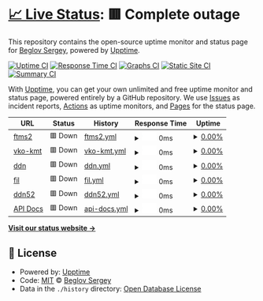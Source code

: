 # [📈 Live Status](https://beglov.github.io/upptime): <!--live status--> **🟥 Complete outage**

This repository contains the open-source uptime monitor and status page for [Beglov Sergey](https://beglov.github.io/upptime), powered by [Upptime](https://github.com/upptime/upptime).

[![Uptime CI](https://github.com/beglov/upptime/workflows/Uptime%20CI/badge.svg)](https://github.com/beglov/upptime/actions?query=workflow%3A%22Uptime+CI%22)
[![Response Time CI](https://github.com/beglov/upptime/workflows/Response%20Time%20CI/badge.svg)](https://github.com/beglov/upptime/actions?query=workflow%3A%22Response+Time+CI%22)
[![Graphs CI](https://github.com/beglov/upptime/workflows/Graphs%20CI/badge.svg)](https://github.com/beglov/upptime/actions?query=workflow%3A%22Graphs+CI%22)
[![Static Site CI](https://github.com/beglov/upptime/workflows/Static%20Site%20CI/badge.svg)](https://github.com/beglov/upptime/actions?query=workflow%3A%22Static+Site+CI%22)
[![Summary CI](https://github.com/beglov/upptime/workflows/Summary%20CI/badge.svg)](https://github.com/beglov/upptime/actions?query=workflow%3A%22Summary+CI%22)

With [Upptime](https://upptime.js.org), you can get your own unlimited and free uptime monitor and status page, powered entirely by a GitHub repository. We use [Issues](https://github.com/beglov/upptime/issues) as incident reports, [Actions](https://github.com/beglov/upptime/actions) as uptime monitors, and [Pages](https://beglov.github.io/upptime) for the status page.

<!--start: status pages-->
<!-- This summary is generated by Upptime (https://github.com/upptime/upptime) -->
<!-- Do not edit this manually, your changes will be overwritten -->
<!-- prettier-ignore -->
| URL | Status | History | Response Time | Uptime |
| --- | ------ | ------- | ------------- | ------ |
| <img alt="" src="https://favicons.githubusercontent.com/ftms2.rosminzdrav.ru" height="13"> [ftms2](https://ftms2.rosminzdrav.ru/users/sign_in) | 🟥 Down | [ftms2.yml](https://github.com/beglov/upptime/commits/HEAD/history/ftms2.yml) | <details><summary><img alt="Response time graph" src="./graphs/ftms2/response-time-week.png" height="20"> 0ms</summary><br><a href="https://beglov.github.io/upptime/history/ftms2"><img alt="Response time 933" src="https://img.shields.io/endpoint?url=https%3A%2F%2Fraw.githubusercontent.com%2Fbeglov%2Fupptime%2FHEAD%2Fapi%2Fftms2%2Fresponse-time.json"></a><br><a href="https://beglov.github.io/upptime/history/ftms2"><img alt="24-hour response time 0" src="https://img.shields.io/endpoint?url=https%3A%2F%2Fraw.githubusercontent.com%2Fbeglov%2Fupptime%2FHEAD%2Fapi%2Fftms2%2Fresponse-time-day.json"></a><br><a href="https://beglov.github.io/upptime/history/ftms2"><img alt="7-day response time 0" src="https://img.shields.io/endpoint?url=https%3A%2F%2Fraw.githubusercontent.com%2Fbeglov%2Fupptime%2FHEAD%2Fapi%2Fftms2%2Fresponse-time-week.json"></a><br><a href="https://beglov.github.io/upptime/history/ftms2"><img alt="30-day response time 0" src="https://img.shields.io/endpoint?url=https%3A%2F%2Fraw.githubusercontent.com%2Fbeglov%2Fupptime%2FHEAD%2Fapi%2Fftms2%2Fresponse-time-month.json"></a><br><a href="https://beglov.github.io/upptime/history/ftms2"><img alt="1-year response time 933" src="https://img.shields.io/endpoint?url=https%3A%2F%2Fraw.githubusercontent.com%2Fbeglov%2Fupptime%2FHEAD%2Fapi%2Fftms2%2Fresponse-time-year.json"></a></details> | <details><summary><a href="https://beglov.github.io/upptime/history/ftms2">0.00%</a></summary><a href="https://beglov.github.io/upptime/history/ftms2"><img alt="All-time uptime 34.10%" src="https://img.shields.io/endpoint?url=https%3A%2F%2Fraw.githubusercontent.com%2Fbeglov%2Fupptime%2FHEAD%2Fapi%2Fftms2%2Fuptime.json"></a><br><a href="https://beglov.github.io/upptime/history/ftms2"><img alt="24-hour uptime 0.00%" src="https://img.shields.io/endpoint?url=https%3A%2F%2Fraw.githubusercontent.com%2Fbeglov%2Fupptime%2FHEAD%2Fapi%2Fftms2%2Fuptime-day.json"></a><br><a href="https://beglov.github.io/upptime/history/ftms2"><img alt="7-day uptime 0.00%" src="https://img.shields.io/endpoint?url=https%3A%2F%2Fraw.githubusercontent.com%2Fbeglov%2Fupptime%2FHEAD%2Fapi%2Fftms2%2Fuptime-week.json"></a><br><a href="https://beglov.github.io/upptime/history/ftms2"><img alt="30-day uptime 0.00%" src="https://img.shields.io/endpoint?url=https%3A%2F%2Fraw.githubusercontent.com%2Fbeglov%2Fupptime%2FHEAD%2Fapi%2Fftms2%2Fuptime-month.json"></a><br><a href="https://beglov.github.io/upptime/history/ftms2"><img alt="1-year uptime 34.10%" src="https://img.shields.io/endpoint?url=https%3A%2F%2Fraw.githubusercontent.com%2Fbeglov%2Fupptime%2FHEAD%2Fapi%2Fftms2%2Fuptime-year.json"></a></details>
| <img alt="" src="https://favicons.githubusercontent.com/tms.vko-kmt.ru" height="13"> [vko-kmt](http://tms.vko-kmt.ru/users/sign_in) | 🟥 Down | [vko-kmt.yml](https://github.com/beglov/upptime/commits/HEAD/history/vko-kmt.yml) | <details><summary><img alt="Response time graph" src="./graphs/vko-kmt/response-time-week.png" height="20"> 0ms</summary><br><a href="https://beglov.github.io/upptime/history/vko-kmt"><img alt="Response time 417" src="https://img.shields.io/endpoint?url=https%3A%2F%2Fraw.githubusercontent.com%2Fbeglov%2Fupptime%2FHEAD%2Fapi%2Fvko-kmt%2Fresponse-time.json"></a><br><a href="https://beglov.github.io/upptime/history/vko-kmt"><img alt="24-hour response time 0" src="https://img.shields.io/endpoint?url=https%3A%2F%2Fraw.githubusercontent.com%2Fbeglov%2Fupptime%2FHEAD%2Fapi%2Fvko-kmt%2Fresponse-time-day.json"></a><br><a href="https://beglov.github.io/upptime/history/vko-kmt"><img alt="7-day response time 0" src="https://img.shields.io/endpoint?url=https%3A%2F%2Fraw.githubusercontent.com%2Fbeglov%2Fupptime%2FHEAD%2Fapi%2Fvko-kmt%2Fresponse-time-week.json"></a><br><a href="https://beglov.github.io/upptime/history/vko-kmt"><img alt="30-day response time 0" src="https://img.shields.io/endpoint?url=https%3A%2F%2Fraw.githubusercontent.com%2Fbeglov%2Fupptime%2FHEAD%2Fapi%2Fvko-kmt%2Fresponse-time-month.json"></a><br><a href="https://beglov.github.io/upptime/history/vko-kmt"><img alt="1-year response time 417" src="https://img.shields.io/endpoint?url=https%3A%2F%2Fraw.githubusercontent.com%2Fbeglov%2Fupptime%2FHEAD%2Fapi%2Fvko-kmt%2Fresponse-time-year.json"></a></details> | <details><summary><a href="https://beglov.github.io/upptime/history/vko-kmt">0.00%</a></summary><a href="https://beglov.github.io/upptime/history/vko-kmt"><img alt="All-time uptime 48.26%" src="https://img.shields.io/endpoint?url=https%3A%2F%2Fraw.githubusercontent.com%2Fbeglov%2Fupptime%2FHEAD%2Fapi%2Fvko-kmt%2Fuptime.json"></a><br><a href="https://beglov.github.io/upptime/history/vko-kmt"><img alt="24-hour uptime 0.00%" src="https://img.shields.io/endpoint?url=https%3A%2F%2Fraw.githubusercontent.com%2Fbeglov%2Fupptime%2FHEAD%2Fapi%2Fvko-kmt%2Fuptime-day.json"></a><br><a href="https://beglov.github.io/upptime/history/vko-kmt"><img alt="7-day uptime 0.00%" src="https://img.shields.io/endpoint?url=https%3A%2F%2Fraw.githubusercontent.com%2Fbeglov%2Fupptime%2FHEAD%2Fapi%2Fvko-kmt%2Fuptime-week.json"></a><br><a href="https://beglov.github.io/upptime/history/vko-kmt"><img alt="30-day uptime 0.00%" src="https://img.shields.io/endpoint?url=https%3A%2F%2Fraw.githubusercontent.com%2Fbeglov%2Fupptime%2FHEAD%2Fapi%2Fvko-kmt%2Fuptime-month.json"></a><br><a href="https://beglov.github.io/upptime/history/vko-kmt"><img alt="1-year uptime 48.26%" src="https://img.shields.io/endpoint?url=https%3A%2F%2Fraw.githubusercontent.com%2Fbeglov%2Fupptime%2FHEAD%2Fapi%2Fvko-kmt%2Fuptime-year.json"></a></details>
| <img alt="" src="https://favicons.githubusercontent.com/ddn.vko-kmt.ru" height="13"> [ddn](http://ddn.vko-kmt.ru/users/sign_in) | 🟥 Down | [ddn.yml](https://github.com/beglov/upptime/commits/HEAD/history/ddn.yml) | <details><summary><img alt="Response time graph" src="./graphs/ddn/response-time-week.png" height="20"> 0ms</summary><br><a href="https://beglov.github.io/upptime/history/ddn"><img alt="Response time 656" src="https://img.shields.io/endpoint?url=https%3A%2F%2Fraw.githubusercontent.com%2Fbeglov%2Fupptime%2FHEAD%2Fapi%2Fddn%2Fresponse-time.json"></a><br><a href="https://beglov.github.io/upptime/history/ddn"><img alt="24-hour response time 0" src="https://img.shields.io/endpoint?url=https%3A%2F%2Fraw.githubusercontent.com%2Fbeglov%2Fupptime%2FHEAD%2Fapi%2Fddn%2Fresponse-time-day.json"></a><br><a href="https://beglov.github.io/upptime/history/ddn"><img alt="7-day response time 0" src="https://img.shields.io/endpoint?url=https%3A%2F%2Fraw.githubusercontent.com%2Fbeglov%2Fupptime%2FHEAD%2Fapi%2Fddn%2Fresponse-time-week.json"></a><br><a href="https://beglov.github.io/upptime/history/ddn"><img alt="30-day response time 0" src="https://img.shields.io/endpoint?url=https%3A%2F%2Fraw.githubusercontent.com%2Fbeglov%2Fupptime%2FHEAD%2Fapi%2Fddn%2Fresponse-time-month.json"></a><br><a href="https://beglov.github.io/upptime/history/ddn"><img alt="1-year response time 656" src="https://img.shields.io/endpoint?url=https%3A%2F%2Fraw.githubusercontent.com%2Fbeglov%2Fupptime%2FHEAD%2Fapi%2Fddn%2Fresponse-time-year.json"></a></details> | <details><summary><a href="https://beglov.github.io/upptime/history/ddn">0.00%</a></summary><a href="https://beglov.github.io/upptime/history/ddn"><img alt="All-time uptime 45.50%" src="https://img.shields.io/endpoint?url=https%3A%2F%2Fraw.githubusercontent.com%2Fbeglov%2Fupptime%2FHEAD%2Fapi%2Fddn%2Fuptime.json"></a><br><a href="https://beglov.github.io/upptime/history/ddn"><img alt="24-hour uptime 0.00%" src="https://img.shields.io/endpoint?url=https%3A%2F%2Fraw.githubusercontent.com%2Fbeglov%2Fupptime%2FHEAD%2Fapi%2Fddn%2Fuptime-day.json"></a><br><a href="https://beglov.github.io/upptime/history/ddn"><img alt="7-day uptime 0.00%" src="https://img.shields.io/endpoint?url=https%3A%2F%2Fraw.githubusercontent.com%2Fbeglov%2Fupptime%2FHEAD%2Fapi%2Fddn%2Fuptime-week.json"></a><br><a href="https://beglov.github.io/upptime/history/ddn"><img alt="30-day uptime 0.00%" src="https://img.shields.io/endpoint?url=https%3A%2F%2Fraw.githubusercontent.com%2Fbeglov%2Fupptime%2FHEAD%2Fapi%2Fddn%2Fuptime-month.json"></a><br><a href="https://beglov.github.io/upptime/history/ddn"><img alt="1-year uptime 45.50%" src="https://img.shields.io/endpoint?url=https%3A%2F%2Fraw.githubusercontent.com%2Fbeglov%2Fupptime%2FHEAD%2Fapi%2Fddn%2Fuptime-year.json"></a></details>
| <img alt="" src="https://favicons.githubusercontent.com/fil.vko-kmt.ru" height="13"> [fil](http://fil.vko-kmt.ru/users/sign_in) | 🟥 Down | [fil.yml](https://github.com/beglov/upptime/commits/HEAD/history/fil.yml) | <details><summary><img alt="Response time graph" src="./graphs/fil/response-time-week.png" height="20"> 0ms</summary><br><a href="https://beglov.github.io/upptime/history/fil"><img alt="Response time 587" src="https://img.shields.io/endpoint?url=https%3A%2F%2Fraw.githubusercontent.com%2Fbeglov%2Fupptime%2FHEAD%2Fapi%2Ffil%2Fresponse-time.json"></a><br><a href="https://beglov.github.io/upptime/history/fil"><img alt="24-hour response time 0" src="https://img.shields.io/endpoint?url=https%3A%2F%2Fraw.githubusercontent.com%2Fbeglov%2Fupptime%2FHEAD%2Fapi%2Ffil%2Fresponse-time-day.json"></a><br><a href="https://beglov.github.io/upptime/history/fil"><img alt="7-day response time 0" src="https://img.shields.io/endpoint?url=https%3A%2F%2Fraw.githubusercontent.com%2Fbeglov%2Fupptime%2FHEAD%2Fapi%2Ffil%2Fresponse-time-week.json"></a><br><a href="https://beglov.github.io/upptime/history/fil"><img alt="30-day response time 0" src="https://img.shields.io/endpoint?url=https%3A%2F%2Fraw.githubusercontent.com%2Fbeglov%2Fupptime%2FHEAD%2Fapi%2Ffil%2Fresponse-time-month.json"></a><br><a href="https://beglov.github.io/upptime/history/fil"><img alt="1-year response time 587" src="https://img.shields.io/endpoint?url=https%3A%2F%2Fraw.githubusercontent.com%2Fbeglov%2Fupptime%2FHEAD%2Fapi%2Ffil%2Fresponse-time-year.json"></a></details> | <details><summary><a href="https://beglov.github.io/upptime/history/fil">0.00%</a></summary><a href="https://beglov.github.io/upptime/history/fil"><img alt="All-time uptime 16.75%" src="https://img.shields.io/endpoint?url=https%3A%2F%2Fraw.githubusercontent.com%2Fbeglov%2Fupptime%2FHEAD%2Fapi%2Ffil%2Fuptime.json"></a><br><a href="https://beglov.github.io/upptime/history/fil"><img alt="24-hour uptime 0.00%" src="https://img.shields.io/endpoint?url=https%3A%2F%2Fraw.githubusercontent.com%2Fbeglov%2Fupptime%2FHEAD%2Fapi%2Ffil%2Fuptime-day.json"></a><br><a href="https://beglov.github.io/upptime/history/fil"><img alt="7-day uptime 0.00%" src="https://img.shields.io/endpoint?url=https%3A%2F%2Fraw.githubusercontent.com%2Fbeglov%2Fupptime%2FHEAD%2Fapi%2Ffil%2Fuptime-week.json"></a><br><a href="https://beglov.github.io/upptime/history/fil"><img alt="30-day uptime 0.00%" src="https://img.shields.io/endpoint?url=https%3A%2F%2Fraw.githubusercontent.com%2Fbeglov%2Fupptime%2FHEAD%2Fapi%2Ffil%2Fuptime-month.json"></a><br><a href="https://beglov.github.io/upptime/history/fil"><img alt="1-year uptime 16.75%" src="https://img.shields.io/endpoint?url=https%3A%2F%2Fraw.githubusercontent.com%2Fbeglov%2Fupptime%2FHEAD%2Fapi%2Ffil%2Fuptime-year.json"></a></details>
| <img alt="" src="https://favicons.githubusercontent.com/ddn52.vko-kmt.ru" height="13"> [ddn52](http://ddn52.vko-kmt.ru/users/sign_in) | 🟥 Down | [ddn52.yml](https://github.com/beglov/upptime/commits/HEAD/history/ddn52.yml) | <details><summary><img alt="Response time graph" src="./graphs/ddn52/response-time-week.png" height="20"> 0ms</summary><br><a href="https://beglov.github.io/upptime/history/ddn52"><img alt="Response time 579" src="https://img.shields.io/endpoint?url=https%3A%2F%2Fraw.githubusercontent.com%2Fbeglov%2Fupptime%2FHEAD%2Fapi%2Fddn52%2Fresponse-time.json"></a><br><a href="https://beglov.github.io/upptime/history/ddn52"><img alt="24-hour response time 0" src="https://img.shields.io/endpoint?url=https%3A%2F%2Fraw.githubusercontent.com%2Fbeglov%2Fupptime%2FHEAD%2Fapi%2Fddn52%2Fresponse-time-day.json"></a><br><a href="https://beglov.github.io/upptime/history/ddn52"><img alt="7-day response time 0" src="https://img.shields.io/endpoint?url=https%3A%2F%2Fraw.githubusercontent.com%2Fbeglov%2Fupptime%2FHEAD%2Fapi%2Fddn52%2Fresponse-time-week.json"></a><br><a href="https://beglov.github.io/upptime/history/ddn52"><img alt="30-day response time 0" src="https://img.shields.io/endpoint?url=https%3A%2F%2Fraw.githubusercontent.com%2Fbeglov%2Fupptime%2FHEAD%2Fapi%2Fddn52%2Fresponse-time-month.json"></a><br><a href="https://beglov.github.io/upptime/history/ddn52"><img alt="1-year response time 579" src="https://img.shields.io/endpoint?url=https%3A%2F%2Fraw.githubusercontent.com%2Fbeglov%2Fupptime%2FHEAD%2Fapi%2Fddn52%2Fresponse-time-year.json"></a></details> | <details><summary><a href="https://beglov.github.io/upptime/history/ddn52">0.00%</a></summary><a href="https://beglov.github.io/upptime/history/ddn52"><img alt="All-time uptime 18.95%" src="https://img.shields.io/endpoint?url=https%3A%2F%2Fraw.githubusercontent.com%2Fbeglov%2Fupptime%2FHEAD%2Fapi%2Fddn52%2Fuptime.json"></a><br><a href="https://beglov.github.io/upptime/history/ddn52"><img alt="24-hour uptime 0.00%" src="https://img.shields.io/endpoint?url=https%3A%2F%2Fraw.githubusercontent.com%2Fbeglov%2Fupptime%2FHEAD%2Fapi%2Fddn52%2Fuptime-day.json"></a><br><a href="https://beglov.github.io/upptime/history/ddn52"><img alt="7-day uptime 0.00%" src="https://img.shields.io/endpoint?url=https%3A%2F%2Fraw.githubusercontent.com%2Fbeglov%2Fupptime%2FHEAD%2Fapi%2Fddn52%2Fuptime-week.json"></a><br><a href="https://beglov.github.io/upptime/history/ddn52"><img alt="30-day uptime 0.00%" src="https://img.shields.io/endpoint?url=https%3A%2F%2Fraw.githubusercontent.com%2Fbeglov%2Fupptime%2FHEAD%2Fapi%2Fddn52%2Fuptime-month.json"></a><br><a href="https://beglov.github.io/upptime/history/ddn52"><img alt="1-year uptime 18.95%" src="https://img.shields.io/endpoint?url=https%3A%2F%2Fraw.githubusercontent.com%2Fbeglov%2Fupptime%2FHEAD%2Fapi%2Fddn52%2Fuptime-year.json"></a></details>
| <img alt="" src="https://favicons.githubusercontent.com/tms.vko-kmt.ru" height="13"> [API Docs](http://tms.vko-kmt.ru:8080/) | 🟥 Down | [api-docs.yml](https://github.com/beglov/upptime/commits/HEAD/history/api-docs.yml) | <details><summary><img alt="Response time graph" src="./graphs/api-docs/response-time-week.png" height="20"> 0ms</summary><br><a href="https://beglov.github.io/upptime/history/api-docs"><img alt="Response time 514" src="https://img.shields.io/endpoint?url=https%3A%2F%2Fraw.githubusercontent.com%2Fbeglov%2Fupptime%2FHEAD%2Fapi%2Fapi-docs%2Fresponse-time.json"></a><br><a href="https://beglov.github.io/upptime/history/api-docs"><img alt="24-hour response time 0" src="https://img.shields.io/endpoint?url=https%3A%2F%2Fraw.githubusercontent.com%2Fbeglov%2Fupptime%2FHEAD%2Fapi%2Fapi-docs%2Fresponse-time-day.json"></a><br><a href="https://beglov.github.io/upptime/history/api-docs"><img alt="7-day response time 0" src="https://img.shields.io/endpoint?url=https%3A%2F%2Fraw.githubusercontent.com%2Fbeglov%2Fupptime%2FHEAD%2Fapi%2Fapi-docs%2Fresponse-time-week.json"></a><br><a href="https://beglov.github.io/upptime/history/api-docs"><img alt="30-day response time 0" src="https://img.shields.io/endpoint?url=https%3A%2F%2Fraw.githubusercontent.com%2Fbeglov%2Fupptime%2FHEAD%2Fapi%2Fapi-docs%2Fresponse-time-month.json"></a><br><a href="https://beglov.github.io/upptime/history/api-docs"><img alt="1-year response time 514" src="https://img.shields.io/endpoint?url=https%3A%2F%2Fraw.githubusercontent.com%2Fbeglov%2Fupptime%2FHEAD%2Fapi%2Fapi-docs%2Fresponse-time-year.json"></a></details> | <details><summary><a href="https://beglov.github.io/upptime/history/api-docs">0.00%</a></summary><a href="https://beglov.github.io/upptime/history/api-docs"><img alt="All-time uptime 48.27%" src="https://img.shields.io/endpoint?url=https%3A%2F%2Fraw.githubusercontent.com%2Fbeglov%2Fupptime%2FHEAD%2Fapi%2Fapi-docs%2Fuptime.json"></a><br><a href="https://beglov.github.io/upptime/history/api-docs"><img alt="24-hour uptime 0.00%" src="https://img.shields.io/endpoint?url=https%3A%2F%2Fraw.githubusercontent.com%2Fbeglov%2Fupptime%2FHEAD%2Fapi%2Fapi-docs%2Fuptime-day.json"></a><br><a href="https://beglov.github.io/upptime/history/api-docs"><img alt="7-day uptime 0.00%" src="https://img.shields.io/endpoint?url=https%3A%2F%2Fraw.githubusercontent.com%2Fbeglov%2Fupptime%2FHEAD%2Fapi%2Fapi-docs%2Fuptime-week.json"></a><br><a href="https://beglov.github.io/upptime/history/api-docs"><img alt="30-day uptime 0.00%" src="https://img.shields.io/endpoint?url=https%3A%2F%2Fraw.githubusercontent.com%2Fbeglov%2Fupptime%2FHEAD%2Fapi%2Fapi-docs%2Fuptime-month.json"></a><br><a href="https://beglov.github.io/upptime/history/api-docs"><img alt="1-year uptime 48.27%" src="https://img.shields.io/endpoint?url=https%3A%2F%2Fraw.githubusercontent.com%2Fbeglov%2Fupptime%2FHEAD%2Fapi%2Fapi-docs%2Fuptime-year.json"></a></details>

<!--end: status pages-->

[**Visit our status website →**](https://beglov.github.io/upptime)

## 📄 License

- Powered by: [Upptime](https://github.com/upptime/upptime)
- Code: [MIT](./LICENSE) © [Beglov Sergey](https://beglov.github.io/upptime)
- Data in the `./history` directory: [Open Database License](https://opendatacommons.org/licenses/odbl/1-0/)
